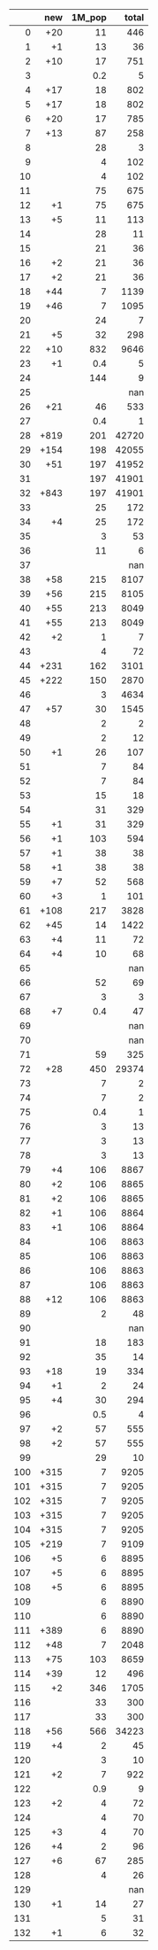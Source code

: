 |     |   new |   1M_pop |   total |
|----:|------:|---------:|--------:|
|   0 |   +20 |     11   |     446 |
|   1 |    +1 |     13   |      36 |
|   2 |   +10 |     17   |     751 |
|   3 |       |      0.2 |       5 |
|   4 |   +17 |     18   |     802 |
|   5 |   +17 |     18   |     802 |
|   6 |   +20 |     17   |     785 |
|   7 |   +13 |     87   |     258 |
|   8 |       |     28   |       3 |
|   9 |       |      4   |     102 |
|  10 |       |      4   |     102 |
|  11 |       |     75   |     675 |
|  12 |    +1 |     75   |     675 |
|  13 |    +5 |     11   |     113 |
|  14 |       |     28   |      11 |
|  15 |       |     21   |      36 |
|  16 |    +2 |     21   |      36 |
|  17 |    +2 |     21   |      36 |
|  18 |   +44 |      7   |    1139 |
|  19 |   +46 |      7   |    1095 |
|  20 |       |     24   |       7 |
|  21 |    +5 |     32   |     298 |
|  22 |   +10 |    832   |    9646 |
|  23 |    +1 |      0.4 |       5 |
|  24 |       |    144   |       9 |
|  25 |       |          |     nan |
|  26 |   +21 |     46   |     533 |
|  27 |       |      0.4 |       1 |
|  28 |  +819 |    201   |   42720 |
|  29 |  +154 |    198   |   42055 |
|  30 |   +51 |    197   |   41952 |
|  31 |       |    197   |   41901 |
|  32 |  +843 |    197   |   41901 |
|  33 |       |     25   |     172 |
|  34 |    +4 |     25   |     172 |
|  35 |       |      3   |      53 |
|  36 |       |     11   |       6 |
|  37 |       |          |     nan |
|  38 |   +58 |    215   |    8107 |
|  39 |   +56 |    215   |    8105 |
|  40 |   +55 |    213   |    8049 |
|  41 |   +55 |    213   |    8049 |
|  42 |    +2 |      1   |       7 |
|  43 |       |      4   |      72 |
|  44 |  +231 |    162   |    3101 |
|  45 |  +222 |    150   |    2870 |
|  46 |       |      3   |    4634 |
|  47 |   +57 |     30   |    1545 |
|  48 |       |      2   |       2 |
|  49 |       |      2   |      12 |
|  50 |    +1 |     26   |     107 |
|  51 |       |      7   |      84 |
|  52 |       |      7   |      84 |
|  53 |       |     15   |      18 |
|  54 |       |     31   |     329 |
|  55 |    +1 |     31   |     329 |
|  56 |    +1 |    103   |     594 |
|  57 |    +1 |     38   |      38 |
|  58 |    +1 |     38   |      38 |
|  59 |    +7 |     52   |     568 |
|  60 |    +3 |      1   |     101 |
|  61 |  +108 |    217   |    3828 |
|  62 |   +45 |     14   |    1422 |
|  63 |    +4 |     11   |      72 |
|  64 |    +4 |     10   |      68 |
|  65 |       |          |     nan |
|  66 |       |     52   |      69 |
|  67 |       |      3   |       3 |
|  68 |    +7 |      0.4 |      47 |
|  69 |       |          |     nan |
|  70 |       |          |     nan |
|  71 |       |     59   |     325 |
|  72 |   +28 |    450   |   29374 |
|  73 |       |      7   |       2 |
|  74 |       |      7   |       2 |
|  75 |       |      0.4 |       1 |
|  76 |       |      3   |      13 |
|  77 |       |      3   |      13 |
|  78 |       |      3   |      13 |
|  79 |    +4 |    106   |    8867 |
|  80 |    +2 |    106   |    8865 |
|  81 |    +2 |    106   |    8865 |
|  82 |    +1 |    106   |    8864 |
|  83 |    +1 |    106   |    8864 |
|  84 |       |    106   |    8863 |
|  85 |       |    106   |    8863 |
|  86 |       |    106   |    8863 |
|  87 |       |    106   |    8863 |
|  88 |   +12 |    106   |    8863 |
|  89 |       |      2   |      48 |
|  90 |       |          |     nan |
|  91 |       |     18   |     183 |
|  92 |       |     35   |      14 |
|  93 |   +18 |     19   |     334 |
|  94 |    +1 |      2   |      24 |
|  95 |    +4 |     30   |     294 |
|  96 |       |      0.5 |       4 |
|  97 |    +2 |     57   |     555 |
|  98 |    +2 |     57   |     555 |
|  99 |       |     29   |      10 |
| 100 |  +315 |      7   |    9205 |
| 101 |  +315 |      7   |    9205 |
| 102 |  +315 |      7   |    9205 |
| 103 |  +315 |      7   |    9205 |
| 104 |  +315 |      7   |    9205 |
| 105 |  +219 |      7   |    9109 |
| 106 |    +5 |      6   |    8895 |
| 107 |    +5 |      6   |    8895 |
| 108 |    +5 |      6   |    8895 |
| 109 |       |      6   |    8890 |
| 110 |       |      6   |    8890 |
| 111 |  +389 |      6   |    8890 |
| 112 |   +48 |      7   |    2048 |
| 113 |   +75 |    103   |    8659 |
| 114 |   +39 |     12   |     496 |
| 115 |    +2 |    346   |    1705 |
| 116 |       |     33   |     300 |
| 117 |       |     33   |     300 |
| 118 |   +56 |    566   |   34223 |
| 119 |    +4 |      2   |      45 |
| 120 |       |      3   |      10 |
| 121 |    +2 |      7   |     922 |
| 122 |       |      0.9 |       9 |
| 123 |    +2 |      4   |      72 |
| 124 |       |      4   |      70 |
| 125 |    +3 |      4   |      70 |
| 126 |    +4 |      2   |      96 |
| 127 |    +6 |     67   |     285 |
| 128 |       |      4   |      26 |
| 129 |       |          |     nan |
| 130 |    +1 |     14   |      27 |
| 131 |       |      5   |      31 |
| 132 |    +1 |      6   |      32 |